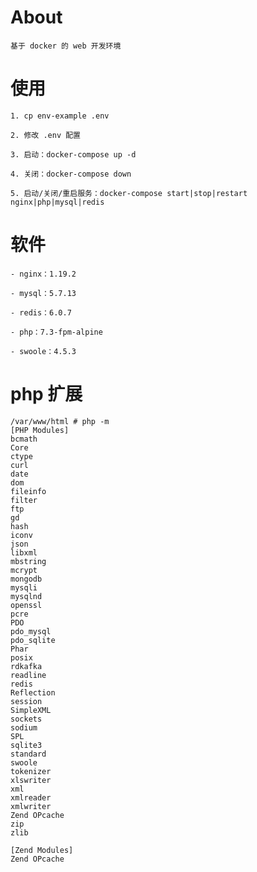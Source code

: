 # About

	基于 docker 的 web 开发环境


# 使用


	1. cp env-example .env

	2. 修改 .env 配置

	3. 启动：docker-compose up -d

	4. 关闭：docker-compose down

	5. 启动/关闭/重启服务：docker-compose start|stop|restart nginx|php|mysql|redis


# 软件

	- nginx：1.19.2

	- mysql：5.7.13

	- redis：6.0.7

	- php：7.3-fpm-alpine

	- swoole：4.5.3

# php 扩展


	/var/www/html # php -m
	[PHP Modules]
	bcmath
	Core
	ctype
	curl
	date
	dom
	fileinfo
	filter
	ftp
	gd
	hash
	iconv
	json
	libxml
	mbstring
	mcrypt
	mongodb
	mysqli
	mysqlnd
	openssl
	pcre
	PDO
	pdo_mysql
	pdo_sqlite
	Phar
	posix
	rdkafka
	readline
	redis
	Reflection
	session
	SimpleXML
	sockets
	sodium
	SPL
	sqlite3
	standard
	swoole
	tokenizer
	xlswriter
	xml
	xmlreader
	xmlwriter
	Zend OPcache
	zip
	zlib

	[Zend Modules]
	Zend OPcache

